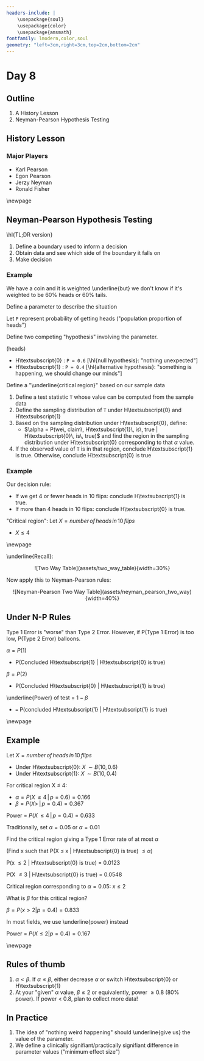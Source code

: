 ```yaml
---
headers-include: |
	\usepackage{soul}
	\usepackage{color}
	\usepackage{amsmath}
fontfamily: lmodern,color,soul
geometry: "left=3cm,right=3cm,top=2cm,bottom=2cm"
---
```


# Day 8

## Outline

1. A History Lesson
2. Neyman-Pearson Hypothesis Testing

## History Lesson

### Major Players

- Karl Pearson
- Egon Pearson
- Jerzy Neyman
- Ronald Fisher

\newpage

## Neyman-Pearson Hypothesis Testing

\hl{TL;DR version}

1. Define a boundary used to inform a decision
2. Obtain data and see which side of the boundary it falls on
3. Make decision

### Example

We have a coin and it is weighted \underline{but} we don't know if it's weighted to be 60% heads or 60% tails.

Define a parameter to describe the situation

Let `P` represent probability of getting heads ("population proportion of heads")

Define two competing "hypothesis" involving the parameter.

(heads)

- H\textsubscript{0} : `P = 0.6` [\hl{null hypothesis}: "nothing unexpected"]
- H\textsubscript{1} : `P = 0.4` [\hl{alternative hypothesis}: "something is happening, we should change our minds"]

Define a "\underline{critical region}" based on our sample data

1. Define a test statistic `T` whose value can be computed from the sample data
2. Define the sampling distribution of `T` under H\textsubscript{0} and H\textsubscript{1}
3. Based on the sampling distribution under H\textsubscript{0}, define:
	- $\alpha = P(we\, claim\, H\textsubscript{1}\, is\, true | H\textsubscript{0}\, is\, true)$
	and find the region in the sampling distribution under H\textsubscript{0} corresponding to that $\alpha$ value.
4. If the observed value of `T` is in that region, conclude H\textsubscript{1} is true. Otherwise, conclude H\textsubscript{0} is true

### Example

Our decision rule:

- If we get 4 or fewer heads in 10 flips: conclude H\textsubscript{1} is true.
- If more than 4 heads in 10 flips: conclude H\textsubscript{0} is true.

"Critical region": Let $X = number\, of\, heads\, in\, 10\, flips$

- $X \le 4$

\newpage

\underline{Recall}:

<div style="text-align:center">![Two Way Table](assets/two_way_table){width=30%}</div>

Now apply this to Neyman-Pearson rules:

<div style="text-align:center">![Neyman-Pearson Two Way Table](assets/neyman_pearson_two_way){width=40%}</div>

## Under N-P Rules

Type 1 Error is "worse" than Type 2 Error.
However, if P(Type 1 Error) is too low, P(Type 2 Error) balloons.

$\alpha = P(1)$
- P(Concluded H\textsubscript{1} | H\textsubscript{0} is true)

$\beta = P(2)$
- P(Concluded H\textsubscript{0} | H\textsubscript{1} is true)

\underline{Power} of test = $1 - \beta$

- `=` P(concluded H\textsubscript{1} | H\textsubscript{1} is true)

\newpage

## Example

Let $X = number\, of\, heads\, in \, 10\, flips$

- Under H\textsubscript{0}: $X\, \sim B(10, 0.6)$
- Under H\textsubscript{1}: $X\, \sim B(10, 0.4)$

For critical region X $\le$ 4:

- $\alpha = P(X\, \le 4 \, |\, p = 0.6) = 0.166$
- $\beta = P(X > \, |\, p = 0.4) = 0.367$

Power = $P(X\, \le 4 \, | \, p = 0.4) = 0.633$

Traditionally, set $\alpha = 0.05$ or $\alpha = 0.01$

Find the critical region giving a Type 1 Error rate of at most $\alpha$

(Find x such that P(X $\le$ x | H\textsubscript{0} is true) $\le \alpha$)

P(x $\le 2$ | H\textsubscript{0} is true) = 0.0123

P(X $\le 3$ | H\textsubscript{0} is true) = 0.0548

Critical region corresponding to $\alpha = 0.05$: $x \le 2$

What is $\beta$ for this critical region? 

$\beta = P(x > 2 | p = 0.4) = 0.833$

In most fields, we use \underline{power} instead

Power = $P(X \le 2 | p = 0.4) = 0.167$

\newpage

## Rules of thumb

1. $\alpha < \beta$. If $\alpha \le \beta$, either decrease $\alpha$ or switch H\textsubscript{0} or H\textsubscript{1}
2. At your "given" $\alpha$ value, $\beta \le 2$ or equivalently, power $\ge 0.8$ (80% power). If power < 0.8, plan to collect more data!

## In Practice

1. The idea of "nothing weird happening" should \underline{give us} the value of the parameter.
2. We define a clinically signifiant/practically signifiant difference in parameter values ("minimum effect size")
